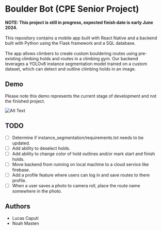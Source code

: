 # Boulder Bot (CPE Senior Project)

**NOTE: This project is still in progress, expected finish date is early June 2024.** \
\
This repository contains a mobile app built with React Native and a backend built with Python using the Flask framework and a SQL database. \
\
The app allows climbers to create custom bouldering routes using pre-existing climbing holds and routes in a climbing gym.
Our backend leverages a YOLOv8 instance segmentation model trained on a custom dataset, which can detect and outline climbing holds in an image.

## Demo

Please note this demo represents the current stage of development and not the finished project.

![Alt Text](https://github.com/lucas-caputi/climbing-route-detection/blob/main/assets/demo.gif)

## TODO

- [ ] Determine if instance_segmentation/requirements.txt needs to be updated.
- [ ] Add ability to deselect holds.
- [ ] Add ability to change color of hold outlines and/or mark start and finish holds.
- [ ] Move backend from running on local machine to a cloud service like firebase.
- [ ] Add a profile feature where users can log in and save routes to there profile.
- [ ] When a user saves a photo to camera roll, place the route name somewhere in the photo.

## Authors

- Lucas Caputi
- Noah Masten
